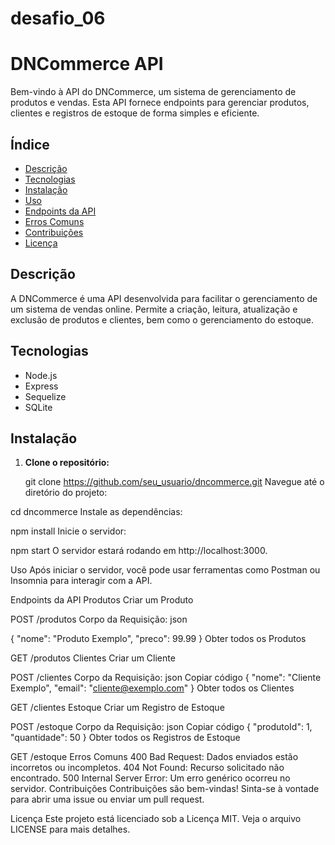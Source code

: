 ﻿# desafio_06
# DNCommerce API

Bem-vindo à API do DNCommerce, um sistema de gerenciamento de produtos e vendas. Esta API fornece endpoints para gerenciar produtos, clientes e registros de estoque de forma simples e eficiente.

## Índice

- [Descrição](#descrição)
- [Tecnologias](#tecnologias)
- [Instalação](#instalação)
- [Uso](#uso)
- [Endpoints da API](#endpoints-da-api)
- [Erros Comuns](#erros-comuns)
- [Contribuições](#contribuições)
- [Licença](#licença)

## Descrição

A DNCommerce é uma API desenvolvida para facilitar o gerenciamento de um sistema de vendas online. Permite a criação, leitura, atualização e exclusão de produtos e clientes, bem como o gerenciamento do estoque.

## Tecnologias

- Node.js
- Express
- Sequelize
- SQLite

## Instalação

1. **Clone o repositório:**

   git clone https://github.com/seu_usuario/dncommerce.git
Navegue até o diretório do projeto:


cd dncommerce
Instale as dependências:


npm install
Inicie o servidor:


npm start
O servidor estará rodando em http://localhost:3000.

Uso
Após iniciar o servidor, você pode usar ferramentas como Postman ou Insomnia para interagir com a API.

Endpoints da API
Produtos
Criar um Produto

POST /produtos
Corpo da Requisição:
json

{
  "nome": "Produto Exemplo",
  "preco": 99.99
}
Obter todos os Produtos

GET /produtos
Clientes
Criar um Cliente

POST /clientes
Corpo da Requisição:
json
Copiar código
{
  "nome": "Cliente Exemplo",
  "email": "cliente@exemplo.com"
}
Obter todos os Clientes

GET /clientes
Estoque
Criar um Registro de Estoque

POST /estoque
Corpo da Requisição:
json
Copiar código
{
  "produtoId": 1,
  "quantidade": 50
}
Obter todos os Registros de Estoque

GET /estoque
Erros Comuns
400 Bad Request: Dados enviados estão incorretos ou incompletos.
404 Not Found: Recurso solicitado não encontrado.
500 Internal Server Error: Um erro genérico ocorreu no servidor.
Contribuições
Contribuições são bem-vindas! Sinta-se à vontade para abrir uma issue ou enviar um pull request.

Licença
Este projeto está licenciado sob a Licença MIT. Veja o arquivo LICENSE para mais detalhes.

